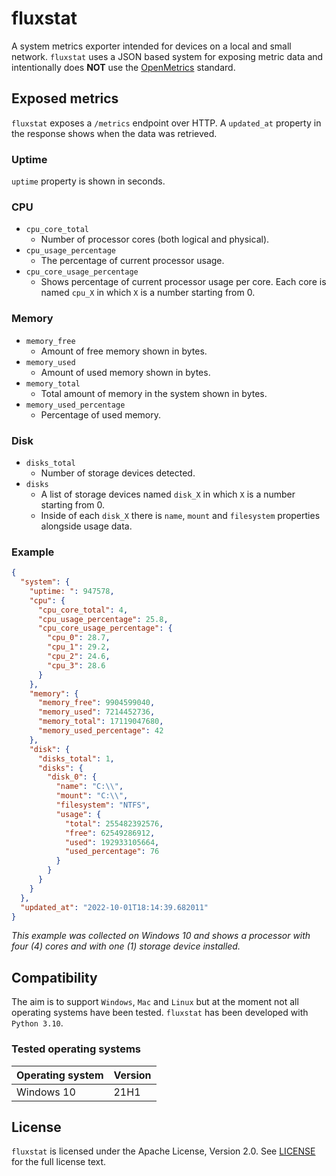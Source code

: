 # fluxstat
A system metrics exporter intended for devices on a local and small network. `fluxstat` uses a JSON based system for exposing metric data and intentionally does **NOT** use the [OpenMetrics](https://openmetrics.io/) standard.

## Exposed metrics
`fluxstat` exposes a `/metrics` endpoint over HTTP.
A `updated_at` property in the response shows when the data was retrieved.

### Uptime
`uptime` property is shown in seconds.

### CPU
* `cpu_core_total`
  * Number of processor cores (both logical and physical).
* `cpu_usage_percentage`
  * The percentage of current processor usage.
* `cpu_core_usage_percentage`
  * Shows percentage of current processor usage per core. Each core is named `cpu_X` in which `X` is a number starting from 0.

### Memory
* `memory_free`
  * Amount of free memory shown in bytes.
* `memory_used`
  * Amount of used memory shown in bytes.
* `memory_total`
  * Total amount of memory in the system shown in bytes.
* `memory_used_percentage`
  * Percentage of used memory.

### Disk
* `disks_total`
  * Number of storage devices detected.
* `disks`
  * A list of storage devices named `disk_X` in which `X` is a number starting from 0.
  * Inside of each `disk_X` there is `name`, `mount` and `filesystem` properties alongside usage data.

### Example
```json
{
  "system": {
    "uptime: ": 947578,
    "cpu": {
      "cpu_core_total": 4,
      "cpu_usage_percentage": 25.8,
      "cpu_core_usage_percentage": {
        "cpu_0": 28.7,
        "cpu_1": 29.2,
        "cpu_2": 24.6,
        "cpu_3": 28.6
      }
    },
    "memory": {
      "memory_free": 9904599040,
      "memory_used": 7214452736,
      "memory_total": 17119047680,
      "memory_used_percentage": 42
    },
    "disk": {
      "disks_total": 1,
      "disks": {
        "disk_0": {
          "name": "C:\\",
          "mount": "C:\\",
          "filesystem": "NTFS",
          "usage": {
            "total": 255482392576,
            "free": 62549286912,
            "used": 192933105664,
            "used_percentage": 76
          }
        }
      }
    }
  },
  "updated_at": "2022-10-01T18:14:39.682011"
}
```
*This example was collected on Windows 10 and shows a processor with four (4) cores and with one (1) storage device installed.*

## Compatibility
The aim is to support `Windows`, `Mac` and `Linux` but at the moment not all operating systems have been tested. 
`fluxstat` has been developed with `Python 3.10`.


### Tested operating systems 
| Operating system | Version | 
| -----------------|:--------|
| Windows 10       | 21H1    |


## License
`fluxstat` is licensed under the Apache License, Version 2.0. See [LICENSE](LICENSE) for the full license text.